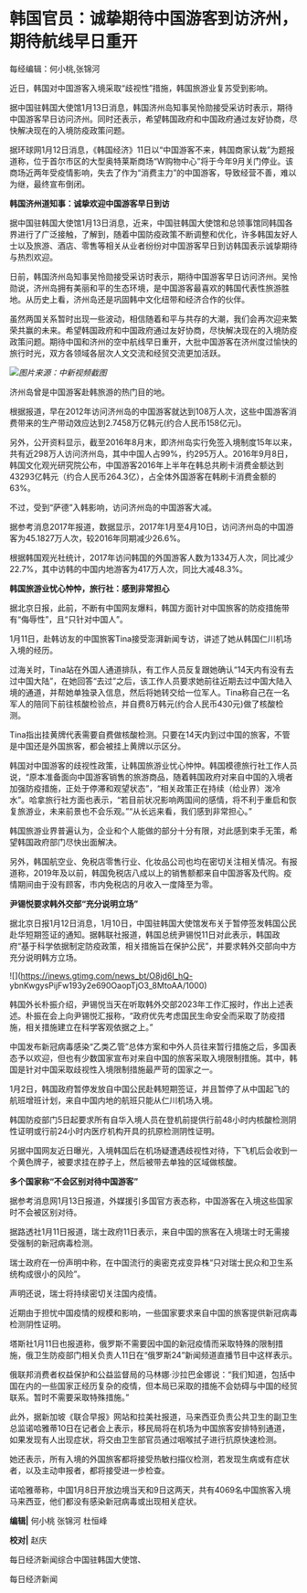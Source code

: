# 韩国官员：诚挚期待中国游客到访济州，期待航线早日重开

每经编辑：何小桃,张锦河

近日，韩国对中国游客入境采取“歧视性”措施，韩国旅游业复苏受到影响。

据中国驻韩国大使馆1月13日消息，韩国济州岛知事吴怜勋接受采访时表示，期待中国游客早日访问济州。同时还表示，希望韩国政府和中国政府通过友好协商，尽快解决现在的入境防疫政策问题。

据环球网1月12日消息，《韩国经济》11日以“中国游客不来，韩国商家认栽”为题报道称，位于首尔市区的大型奥特莱斯商场“W购物中心”将于今年9月关门停业。该商场近两年受疫情影响，失去了作为“消费主力”的中国游客，导致经营不善，难以为继，最终宣布倒闭。

**韩国济州道知事：诚挚欢迎中国游客早日到访**

据中国驻韩国大使馆1月13日消息，近来，中国驻韩国大使馆和总领事馆同韩国各界进行了广泛接触，了解到，随着中国防疫政策不断调整和优化，许多韩国友好人士以及旅游、酒店、零售等相关从业者纷纷对中国游客早日到访韩国表示诚挚期待与热烈欢迎。

日前，韩国济州岛知事吴怜勋接受采访时表示，期待中国游客早日访问济州。吴怜勋说，济州岛拥有美丽和平的生态环境，是中国游客最喜欢的韩国代表性旅游胜地。从历史上看，济州岛还是巩固韩中文化纽带和经济合作的伙伴。

虽然两国关系暂时出现一些波动，相信随着和平与共存的大潮，我们会再次迎来繁荣共赢的未来。希望韩国政府和中国政府通过友好协商，尽快解决现在的入境防疫政策问题。期待中国和济州的空中航线早日重开，大批中国游客在济州度过愉快的旅行时光，双方各领域各层次人文交流和经贸交流更加活跃。

![](https://inews.gtimg.com/news_bt/OTDKL9pVTod4R_Bo6i7XtPTMRungmrvajteILu2cYf_YQAA/1000)_图片来源：中新视频截图_

济州岛曾是中国游客赴韩旅游的热门目的地。

根据报道，早在2012年访问济州岛的中国游客就达到108万人次，这些中国游客消费带来的生产带动效应达到2.7458万亿韩元(约合人民币158亿元)。

另外，公开资料显示，截至2016年8月末，即济州岛实行免签入境制度15年以来，共有近298万人访问济州岛，其中中国人占99%，约295万人。2016年9月8日，韩国文化观光研究院公布，中国游客2016年上半年在韩总共刷卡消费金额达到43293亿韩元（约合人民币264.3亿），占全体外国游客在韩刷卡消费金额的63%。

不过，受到“萨德”入韩影响，访问济州岛的中国游客大减。

据参考消息2017年报道，数据显示，2017年1月至4月10日，访问济州岛的中国游客为45.1827万人次，较2016年同期减少26.6%。

根据韩国观光社统计，2017年访问韩国的外国游客人数为1334万人次，同比减少22.7%，其中访韩的中国内地游客为417万人次，同比大减48.3%。

**韩国旅游业忧心忡忡，旅行社：感到非常担心**

据北京日报，此前，不断有中国网友爆料，韩国方面针对中国旅客的防疫措施带有“侮辱性”，且“只针对中国人”。

1月11日，赴韩访友的中国旅客Tina接受澎湃新闻专访，讲述了她从韩国仁川机场入境的经历。

过海关时，Tina站在外国人通道排队，有工作人员反复跟她确认“14天内有没有去过中国大陆”，在她回答“去过”之后，该工作人员要求她前往近期去过中国大陆入境的通道，并帮她单独录入信息，然后将她转交给一位军人。Tina称自己在一名军人的陪同下前往核酸检验点，并自费8万韩元(约合人民币430元)做了核酸检测。

Tina指出挂黄牌代表需要自费做核酸检测。只要在14天内到过中国的旅客，不管是中国还是外国旅客，都会被挂上黄牌以示区分。

韩国对中国游客的歧视性政策，让韩国旅游业忧心忡忡。韩国模德旅行社工作人员说，“原本准备面向中国游客销售的旅游商品，随着韩国政府对来自中国的入境者加强防疫措施，正处于停滞和观望状态”，“相关政策正在持续（给业界）泼冷水”。哈拿旅行社方面也表示，“若目前状况影响两国间的感情，将不利于重启和恢复旅游业，未来前景也不会乐观。”“从长远来看，我们感到非常担心。”

韩国旅游业界普遍认为，企业和个人能做的部分十分有限，对此感到束手无策，希望韩国政府部门尽快出面解决。

另外，韩国航空业、免税店零售行业、化妆品公司也均在密切关注相关情况。有报道称，2019年及以前，韩国免税店八成以上的销售额都来自中国游客及代购。疫情期间由于没有顾客，市内免税店的月收入一度降至为零。

**尹锡悦要求韩外交部“充分说明立场”**

据北京日报1月12日消息，1月10日，中国驻韩国大使馆发布关于暂停签发韩国公民赴华短期签证的通知。据韩联社报道，韩国总统尹锡悦11日对此表示，韩国政府“基于科学依据制定防疫政策，相关措施旨在保护公民”，并要求韩外交部向中方充分说明韩方立场。

![](https://inews.gtimg.com/news_bt/O8jd6I_hQ-
ybnKwgysPijFw193y2e690OaopTjO3_8MtoAA/1000)

韩国外长朴振介绍，尹锡悦当天在听取韩外交部2023年工作汇报时，作出上述表述。朴振在会上向尹锡悦汇报称，“政府优先考虑国民生命安全而采取了防疫措施，相关措施建立在科学客观依据之上。”

中国发布新冠病毒感染“乙类乙管”总体方案和中外人员往来暂行措施之后，多国表态予以欢迎，但也有少数国家宣布对来自中国的旅客采取入境限制措施。其中，韩国是针对中国采取歧视性入境限制措施最严苛的国家之一。

1月2日，韩国政府暂停发放自中国公民赴韩短期签证，并且暂停了从中国起飞的航班增班计划，来自中国内地的航班只能从仁川机场入境。

韩国防疫部门5日起要求所有自华入境人员在登机前提供行前48小时内核酸检测阴性证明或行前24小时内医疗机构开具的抗原检测阴性证明。

另据中国网友近日曝光，入境韩国后在机场疑遭遇歧视性对待，下飞机后会收到一个黄色牌子，被要求挂在脖子上，然后被带去单独的区域做核酸。

**多个国家称“不会区别对待中国游客”**

据参考消息网1月13日报道，外媒援引多国官方表态称，中国游客在入境这些国家时不会被区别对待。

据路透社1月11日报道，瑞士政府11日表示，来自中国的旅客在入境瑞士时无需接受强制的新冠病毒检测。

瑞士政府在一份声明中称，在中国流行的奥密克戎变异株“只对瑞士民众和卫生系统构成很小的风险”。

声明还说，瑞士将持续密切关注国内疫情。

近期由于担忧中国疫情的规模和影响，一些国家要求来自中国的旅客提供新冠病毒检测阴性证明。

塔斯社1月11日也报道称，俄罗斯不需要因中国的新冠疫情而采取特殊的限制措施，俄卫生防疫部门相关负责人11日在“俄罗斯24”新闻频道直播节目中这样表示。

俄联邦消费者权益保护和公益监督局的马林娜·沙拉巴金娜说：“我们知道，包括中国在内的一些国家正经历复杂的疫情，但本局已采取的措施不会妨碍与中国的经贸联系。暂时不需要采取特殊措施。”

此外，据新加坡《联合早报》网站和拉美社报道，马来西亚负责公共卫生的副卫生总监诺哈雅蒂10日在记者会上表示，移民局将在机场为中国旅客安排特别通道，如果发现有人出现症状，将交由卫生部官员通过咽喉拭子进行抗原快速检测。

她还表示，所有入境的外国旅客都将接受热敏扫描仪检测，若发现生病或有症状者，以及主动申报者，都将接受进一步检查。

诺哈雅蒂称，中国1月8日开放边境当天和9日这两天，共有4069名中国旅客入境马来西亚，他们都没有感染新冠病毒或出现相关症状。

**编辑|** 何小桃 张锦河 杜恒峰

**校对|** 赵庆

每日经济新闻综合中国驻韩国大使馆、

每日经济新闻

